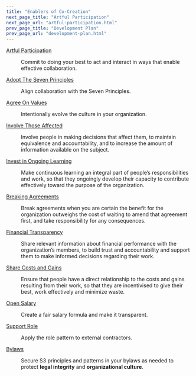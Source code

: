 ```yaml
---
title: "Enablers of Co-Creation"
next_page_title: "Artful Participation"
next_page_url: "artful-participation.html"
prev_page_title: "Development Plan"
prev_page_url: "development-plan.html"
---
```



<dl>

  <dt><a href="artful-participation.html">Artful Participation</a></dt>
  <dd><p>Commit to doing your best to act and interact in ways that enable effective collaboration.</p></dd>

  <dt><a href="adopt-the-seven-principles.html">Adopt The Seven Principles</a></dt>
  <dd><p>Align collaboration with the Seven Principles.</p></dd>

  <dt><a href="agree-on-values.html">Agree On Values</a></dt>
  <dd><p>Intentionally evolve the culture in your organization.</p></dd>

  <dt><a href="involve-those-affected.html">Involve Those Affected</a></dt>
  <dd><p>Involve people in making decisions that affect them, to maintain equivalence and accountability, and to increase the amount of information available on the subject.</p></dd>

  <dt><a href="invest-in-ongoing-learning.html">Invest in Ongoing Learning</a></dt>
  <dd><p>Make continuous learning an integral part of people’s responsibilities and work, so that they ongoingly develop their capacity to contribute effectively toward the purpose of the organization.</p></dd>

  <dt><a href="breaking-agreements.html">Breaking Agreements</a></dt>
  <dd><p>Break agreements when you are certain the benefit for the organization outweighs the cost of waiting to amend that agreement first, and take responsibility for any consequences.</p></dd>

  <dt><a href="financial-transparency.html">Financial Transparency</a></dt>
  <dd><p>Share relevant information about financial performance with the organization’s members, to build trust and accountability and support them to make informed decisions regarding their work.</p></dd>

  <dt><a href="share-costs-and-gains.html">Share Costs and Gains</a></dt>
  <dd><p>Ensure that people have a direct relationship to the costs and gains resulting from their work, so that they are incentivised to give their best, work effectively and minimize waste.</p></dd>

  <dt><a href="open-salary.html">Open Salary</a></dt>
  <dd><p>Create a fair salary formula and make it transparent.</p></dd>

  <dt><a href="support-role.html">Support Role</a></dt>
  <dd><p>Apply the role pattern to external contractors.</p></dd>

  <dt><a href="bylaws.html">Bylaws</a></dt>
  <dd><p>Secure S3 principles and patterns in your bylaws as needed to protect <strong>legal integrity</strong> and <strong>organizational culture</strong>.</p></dd>
</dl>
